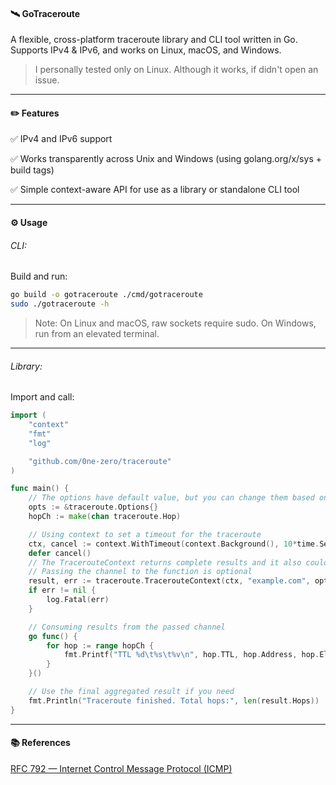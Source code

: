 #### 🛰️ GoTraceroute

A flexible, cross-platform traceroute library and CLI tool written in Go.
Supports IPv4 & IPv6, and works on Linux, macOS, and Windows.
> I personally tested only on Linux. Although it works, if didn't open an issue.


---

#### ✏️ Features

✅ IPv4 and IPv6 support

✅ Works transparently across Unix and Windows (using golang.org/x/sys + build tags)

✅ Simple context-aware API for use as a library or standalone CLI tool


---

#### ⚙️ Usage

###### CLI:

Build and run:

```bash
go build -o gotraceroute ./cmd/gotraceroute
sudo ./gotraceroute -h
```
> Note: On Linux and macOS, raw sockets require sudo.
On Windows, run from an elevated terminal.




---

###### Library:

Import and call:

```go
import (
    "context"
    "fmt"
    "log"

    "github.com/0ne-zero/traceroute"
)

func main() {
    // The options have default value, but you can change them based on your need
    opts := &traceroute.Options{}
    hopCh := make(chan traceroute.Hop)

    // Using context to set a timeout for the traceroute
    ctx, cancel := context.WithTimeout(context.Background(), 10*time.Second)
    defer cancel()
    // The TracerouteContext returns complete results and it also could take a channel as fourth argument and stream the results into it
    // Passing the channel to the function is optional
    result, err := traceroute.TracerouteContext(ctx, "example.com", opts, hopCh)
    if err != nil {
        log.Fatal(err)
    }

    // Consuming results from the passed channel 
    go func() {
        for hop := range hopCh {
            fmt.Printf("TTL %d\t%s\t%v\n", hop.TTL, hop.Address, hop.ElapsedTime)
        }
    }()

    // Use the final aggregated result if you need
    fmt.Println("Traceroute finished. Total hops:", len(result.Hops))
}
```

---

#### 📚 References

[RFC 792 — Internet Control Message Protocol (ICMP)](https://datatracker.ietf.org/doc/html/rfc792)
